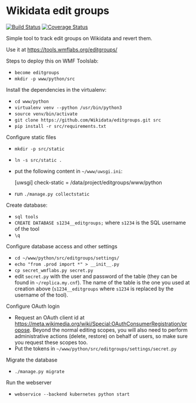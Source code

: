 Wikidata edit groups
====================

[![Build Status](https://travis-ci.org/Wikidata/editgroups.svg?branch=master)](https://travis-ci.org/Wikidata/editgroups) [![Coverage Status](https://coveralls.io/repos/github/Wikidata/editgroups/badge.svg?branch=master)](https://coveralls.io/github/Wikidata/editgroups?branch=master)


Simple tool to track edit groups on Wikidata and revert them.

Use it at https://tools.wmflabs.org/editgroups/

Steps to deploy this on WMF Toolslab:

* `become editgroups`
* `mkdir -p www/python/src`

Install the dependencies in the virtualenv:
* `cd www/python`
* `virtualenv venv --python /usr/bin/python3`
* `source venv/bin/activate`
* `git clone https://github.com/Wikidata/editgroups.git src`
* `pip install -r src/requirements.txt`

Configure static files
* `mkdir -p src/static`
* `ln -s src/static .`
* put the following content in `~/www/uwsgi.ini`:

    [uwsgi]
    check-static = /data/project/editgroups/www/python

* run `./manage.py collectstatic`


Create database:
* `sql tools`
* `CREATE DATABASE s1234__editgroups;` where `s1234` is the SQL username of the tool
* `\q`

Configure database access and other settings
* `cd ~/www/python/src/editgroups/settings/`
* `echo "from .prod import *" > __init__.py`
* `cp secret_wmflabs.py secret.py`
* edit `secret.py` with the user and password of the table (they can be found in `~/replica.my.cnf`). The name of the table is the one you used at creation above (`s1234__editgroups` where `s1234` is replaced by the username of the tool).

Configure OAuth login
* Request an OAuth client id at https://meta.wikimedia.org/wiki/Special:OAuthConsumerRegistration/propose. Beyond the normal editing scopes, you will also need to perform administrative actions (delete, restore) on behalf of users, so make sure you request these scopes too.
* Put the tokens in `~/www/python/src/editgroups/settings/secret.py`

Migrate the database
* `./manage.py migrate`

Run the webserver
* `webservice --backend kubernetes python start`

